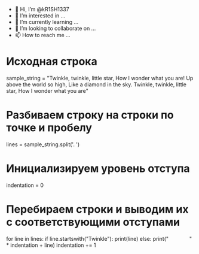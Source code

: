 - 👋 Hi, I’m @kR1SH1337
- 👀 I’m interested in ...
- 🌱 I’m currently learning ...
- 💞️ I’m looking to collaborate on ...
- 📫 How to reach me ...

<!---
kR1SH1337/kR1SH1337 is a ✨ special ✨ repository because its `README.md` (this file) appears on your GitHub profile.
You can click the Preview link to take a look at your changes.
--->
# Исходная строка
sample_string = "Twinkle, twinkle, little star, How I wonder what you are! Up above the world so high, Like a diamond in the sky. Twinkle, twinkle, little star, How I wonder what you are"

# Разбиваем строку на строки по точке и пробелу
lines = sample_string.split('. ')

# Инициализируем уровень отступа
indentation = 0

# Перебираем строки и выводим их с соответствующими отступами
for line in lines:
    if line.startswith("Twinkle"):
        print(line)
    else:
        print("    " * indentation + line)
    indentation += 1
